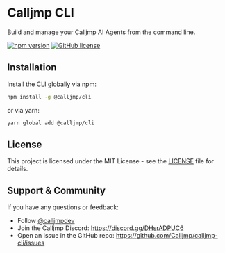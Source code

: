 # Calljmp CLI

Build and manage your Calljmp AI Agents from the command line.

[![npm version](https://img.shields.io/npm/v/@calljmp/cli)](https://www.npmjs.com/package/@calljmp/cli)
[![GitHub license](https://img.shields.io/github/license/Calljmp/calljmp-cli)](LICENSE)

## Installation

Install the CLI globally via npm:

```sh
npm install -g @calljmp/cli
```

or via yarn:

```sh
yarn global add @calljmp/cli
```

## License

This project is licensed under the MIT License - see the [LICENSE](LICENSE) file for details.

## Support & Community

If you have any questions or feedback:

- Follow [@calljmpdev](https://x.com/calljmpdev)
- Join the Calljmp Discord: https://discord.gg/DHsrADPUC6
- Open an issue in the GitHub repo: https://github.com/Calljmp/calljmp-cli/issues

